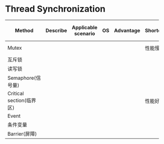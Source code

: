 # Thread Synchronization


| Method | Describe | Applicable scenario | OS | Advantage | Shortcoming | Support(STL version is C++11) |
| - | - | - | - | - | - | - |
| Mutex |  |  |  |  | 性能慢 | STL, POSIX, Boost |
| 互斥锁 |  |  |  |  |  |  |
| 读写锁 |  |  |  |  |  |  |
| Semaphore(信号量) |  |  |  |  |  |  |
| Critical section(临界区) |  |  |  |  | 性能好 |  |
| Event |  |  |  |  |  |  |
| 条件变量 |  |  |  |  |  |  |
| Barrier(屏障) |  |  |  |  |  |  |
